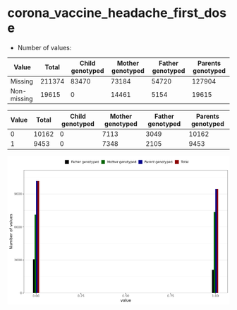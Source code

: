 # corona_vaccine_headache_first_dose
- Number of values:

| Value | Total | Child genotyped | Mother genotyped | Father genotyped | Parents genotyped |
| ----- | ----- | --------------- | ---------------- | ---------------- |---------------- |
| Missing | 211374 | 83470 | 73184 | 54720 | 127904 |
| Non-missing | 19615 | 0 | 14461 | 5154 | 19615 |

| Value | Total | Child genotyped | Mother genotyped | Father genotyped | Parents genotyped |
| ----- | ----- | --------------- | ---------------- | ---------------- |---------------- |
| 0 | 10162 | 0 | 7113 | 3049 | 10162 |
| 1 | 9453 | 0 | 7348 | 2105 | 9453 |



![](corona_vaccine_headache_first_dose_n.png)



